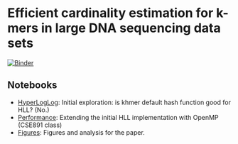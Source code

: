 # Efficient cardinality estimation for k-mers in large DNA sequencing data sets

[![Binder](http://mybinder.org/badge.svg)](http://mybinder.org/repo/luizirber/2014-hll-counter)

## Notebooks

  - [HyperLogLog](notebooks/HyperLogLog.ipynb):
  	Initial exploration: is khmer default hash function good for HLL? (No.)
  - [Performance](notebooks/Performance.ipynb):
    Extending the initial HLL implementation with OpenMP (CSE891 class)
  - [Figures](notebooks/Figures.ipynb):
  	Figures and analysis for the paper.
